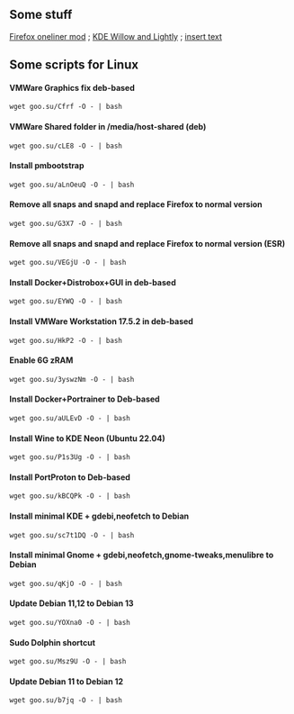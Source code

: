 ## Some stuff
[Firefox oneliner mod](https://github.com/dsys1100/OnelineProton_mod) ; [KDE Willow and Lightly](https://github.com/dsys1100/stuff/tree/main/Linux/KDE_Willow) ; [insert text](https://github.com/dsys1100)


## Some scripts for Linux

#### VMWare Graphics fix deb-based
```
wget goo.su/Cfrf -O - | bash
```

#### VMWare Shared folder in /media/host-shared (deb)
```
wget goo.su/cLE8 -O - | bash
```

#### Install pmbootstrap
```
wget goo.su/aLnOeuQ -O - | bash
```

#### Remove all snaps and snapd and replace Firefox to normal version
```
wget goo.su/G3X7 -O - | bash
```

#### Remove all snaps and snapd and replace Firefox to normal version (ESR)
```
wget goo.su/VEGjU -O - | bash
```

#### Install Docker+Distrobox+GUI in deb-based
```
wget goo.su/EYWQ -O - | bash
```

#### Install VMWare Workstation 17.5.2 in deb-based
```
wget goo.su/HkP2 -O - | bash
```

#### Enable 6G zRAM
```
wget goo.su/3yswzNm -O - | bash
```

#### Install Docker+Portrainer to Deb-based
```
wget goo.su/aULEvD -O - | bash
```

#### Install Wine to KDE Neon (Ubuntu 22.04)
```
wget goo.su/P1s3Ug -O - | bash
```

#### Install PortProton to Deb-based
```
wget goo.su/kBCQPk -O - | bash
```

#### Install minimal KDE + gdebi,neofetch to Debian
```
wget goo.su/sc7t1DQ -O - | bash
```

#### Install minimal Gnome + gdebi,neofetch,gnome-tweaks,menulibre to Debian
```
wget goo.su/qKjO -O - | bash
```

#### Update Debian 11,12 to Debian 13
```
wget goo.su/YOXna0 -O - | bash
```

#### Sudo Dolphin shortcut
```
wget goo.su/Msz9U -O - | bash
```

#### Update Debian 11 to Debian 12
```
wget goo.su/b7jq -O - | bash
```

